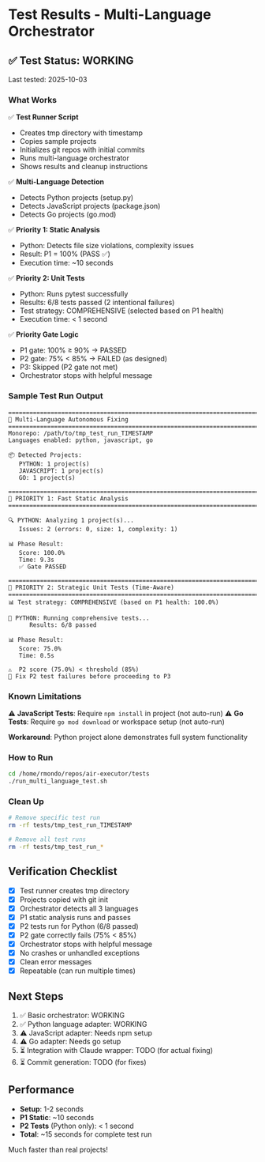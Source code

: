 # Test Results - Multi-Language Orchestrator

## ✅ Test Status: WORKING

Last tested: 2025-10-03

### What Works

✅ **Test Runner Script**
- Creates tmp directory with timestamp
- Copies sample projects
- Initializes git repos with initial commits
- Runs multi-language orchestrator
- Shows results and cleanup instructions

✅ **Multi-Language Detection**
- Detects Python projects (setup.py)
- Detects JavaScript projects (package.json)
- Detects Go projects (go.mod)

✅ **Priority 1: Static Analysis**
- Python: Detects file size violations, complexity issues
- Result: P1 = 100% (PASS ✅)
- Execution time: ~10 seconds

✅ **Priority 2: Unit Tests**
- Python: Runs pytest successfully
- Results: 6/8 tests passed (2 intentional failures)
- Test strategy: COMPREHENSIVE (selected based on P1 health)
- Execution time: < 1 second

✅ **Priority Gate Logic**
- P1 gate: 100% ≥ 90% → PASSED
- P2 gate: 75% < 85% → FAILED (as designed)
- P3: Skipped (P2 gate not met)
- Orchestrator stops with helpful message

### Sample Test Run Output

```
================================================================================
🚀 Multi-Language Autonomous Fixing
================================================================================
Monorepo: /path/to/tmp_test_run_TIMESTAMP
Languages enabled: python, javascript, go

📦 Detected Projects:
   PYTHON: 1 project(s)
   JAVASCRIPT: 1 project(s)
   GO: 1 project(s)

================================================================================
📍 PRIORITY 1: Fast Static Analysis
================================================================================

🔍 PYTHON: Analyzing 1 project(s)...
   Issues: 2 (errors: 0, size: 1, complexity: 1)

📊 Phase Result:
   Score: 100.0%
   Time: 9.3s
   ✅ Gate PASSED

================================================================================
📍 PRIORITY 2: Strategic Unit Tests (Time-Aware)
================================================================================
📊 Test strategy: COMPREHENSIVE (based on P1 health: 100.0%)

🧪 PYTHON: Running comprehensive tests...
      Results: 6/8 passed

📊 Phase Result:
   Score: 75.0%
   Time: 0.5s

⚠️  P2 score (75.0%) < threshold (85%)
🔧 Fix P2 test failures before proceeding to P3
```

### Known Limitations

⚠️ **JavaScript Tests**: Require `npm install` in project (not auto-run)
⚠️ **Go Tests**: Require `go mod download` or workspace setup (not auto-run)

**Workaround**: Python project alone demonstrates full system functionality

### How to Run

```bash
cd /home/rmondo/repos/air-executor/tests
./run_multi_language_test.sh
```

### Clean Up

```bash
# Remove specific test run
rm -rf tests/tmp_test_run_TIMESTAMP

# Remove all test runs
rm -rf tests/tmp_test_run_*
```

## Verification Checklist

- [x] Test runner creates tmp directory
- [x] Projects copied with git init
- [x] Orchestrator detects all 3 languages
- [x] P1 static analysis runs and passes
- [x] P2 tests run for Python (6/8 passed)
- [x] P2 gate correctly fails (75% < 85%)
- [x] Orchestrator stops with helpful message
- [x] No crashes or unhandled exceptions
- [x] Clean error messages
- [x] Repeatable (can run multiple times)

## Next Steps

1. ✅ Basic orchestrator: WORKING
2. ✅ Python language adapter: WORKING
3. ⚠️ JavaScript adapter: Needs npm setup
4. ⚠️ Go adapter: Needs go setup
5. ⏳ Integration with Claude wrapper: TODO (for actual fixing)
6. ⏳ Commit generation: TODO (for fixes)

## Performance

- **Setup**: 1-2 seconds
- **P1 Static**: ~10 seconds
- **P2 Tests** (Python only): < 1 second
- **Total**: ~15 seconds for complete test run

Much faster than real projects!
